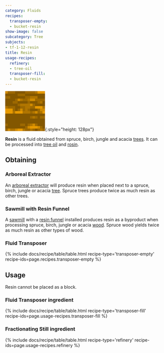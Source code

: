 ```yaml
---
category: Fluids
recipes:
  transposer-empty:
  - bucket-resin
show-image: false
subcategory: Tree
subjects:
- tf-1-12-resin
title: Resin
usage-recipes:
  refinery:
  - tree-oil
  transposer-fill:
  - bucket-resin
---
```


![Resin](/assets/images/docs/1.12/thermal-foundation/resin.gif){:style="height: 128px"}


**Resin** is a fluid obtained from spruce, birch, jungle and acacia
[trees](https://minecraft.gamepedia.com/Tree). It can be processed into [tree
oil](../tree-oil/) and [rosin](../rosin/).


Obtaining
---------

### Arboreal Extractor
An [arboreal extractor](../../thermal-expansion/arboreal-extractor/) will produce resin when
placed next to a spruce, birch, jungle or acacia
[tree](https://minecraft.gamepedia.com/Tree). Spruce trees produce twice as much
resin as other trees.

### Sawmill with Resin Funnel
A [sawmill](../../thermal-expansion/sawmill/) with a [resin funnel](../../thermal-expansion/augment-resin-funnel/)
installed produces resin as a byproduct when processing spruce, birch, jungle or
acacia [wood](https://minecraft.gamepedia.com/Wood). Spruce wood yields twice as
much resin as other types of wood.

### Fluid Transposer
{% include docs/recipe/table/table.html recipe-type='transposer-empty' recipe-ids=page.recipes.transposer-empty %}


Usage
-----

Resin cannot be placed as a block.

### Fluid Transposer ingredient
{% include docs/recipe/table/table.html recipe-type='transposer-fill' recipe-ids=page.usage-recipes.transposer-fill %}

### Fractionating Still ingredient
{% include docs/recipe/table/table.html recipe-type='refinery' recipe-ids=page.usage-recipes.refinery %}
